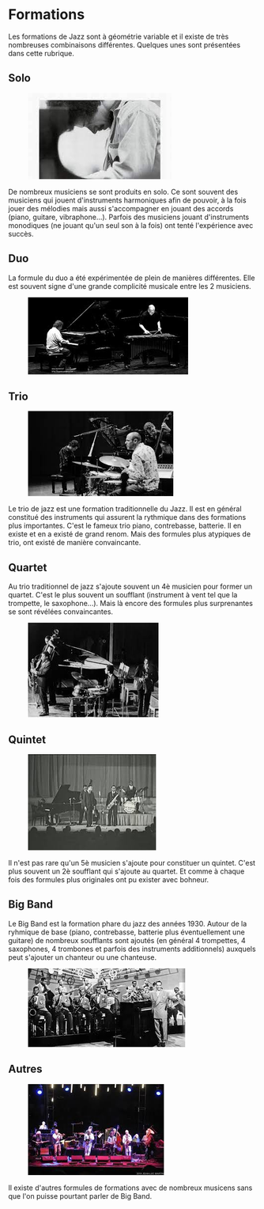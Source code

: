 # Formations

Les formations de Jazz sont à géométrie variable et il existe de très nombreuses combinaisons différentes. Quelques unes sont présentées dans cette rubrique.

## Solo
<div class="encart-paragraph">
<a href="/#/formations/c1-solo.md#présentation-générale">
<figure class="app-frame formations encart styles" data-title="Keith Jarrett"><img src="assets/images/Keith.Jarrett2.jpg"></figure></a>
<p> De nombreux musiciens se sont produits en solo. Ce sont souvent des musiciens qui jouent d'instruments harmoniques afin de pouvoir, à la fois jouer des mélodies mais aussi s'accompagner en jouant des accords (piano, guitare, vibraphone...). Parfois des musiciens jouant d'instruments monodiques (ne jouant qu'un seul son à la fois) ont tenté l'expérience avec succès.</p></div>

## Duo
<div class="encart-paragraph"><p>La formule du duo a été expérimentée de plein de manières différentes. Elle est souvent signe d'une grande complicité musicale entre les 2 musiciens.</p>
<a href="/#/formations/c2-duo.md#Duo">
<figure class="app-frame formations encart styles" data-title="Chick Corea et Gary Burton"><img src="assets/images/Chick-Corea__Gary-Burton.jpg"></figure></a>
</div>

## Trio
<div class="encart-paragraph">
<a href="/#/formations/c3-trio.md#Trio">
<figure class="app-frame formations encart styles" data-title="Brad Mehldau Trio"><img src="assets/images/Brad-Mehldau-Trio.jpg"></figure></a>
<p> Le trio de jazz est une formation traditionnelle du Jazz. Il est en général constitué des instruments qui assurent la rythmique dans des formations plus importantes. C'est le fameux trio piano, contrebasse, batterie. Il en existe et en a existé de grand renom. Mais des formules plus atypiques de trio, ont existé de manière convaincante.</p></div>


## Quartet
<div class="encart-paragraph"><p> Au trio traditionnel de jazz s'ajoute souvent un 4è musicien pour former un quartet. C'est le plus souvent un soufflant (instrument à vent tel que la trompette, le saxophone...). Mais là encore des formules plus surprenantes se sont révélées convaincantes. </p>
<a href="/#/formations/c4-quartet.md#Quartet">
<figure class="app-frame formations encart styles" data-title="John Coltrane Quartet"><img src="assets/images/John-Coltrane-Quartet.jpg"></figure></a>
</div>

## Quintet
<div class="encart-paragraph">
<a href="/#/formations/c5-quintet.md#Quintet">
<figure class="app-frame formations encart styles" data-title="Art Blakey and the Jazz Messangers"><img src="assets/images/Art-Blakey-and-the-Jazz-Messangers2.jpg"></figure></a>
<p> Il n'est pas rare qu'un 5è musicien s'ajoute pour constituer un quintet. C'est plus souvent un 2è soufflant qui s'ajoute au quartet. Et comme à chaque fois des formules plus originales ont pu exister avec bohneur.</p></div>

## Big Band
<div class="encart-paragraph"><p> Le Big Band est la formation phare du jazz des années 1930. Autour de la ryhmique de base (piano, contrebasse, batterie plus éventuellement une guitare) de nombreux soufflants sont ajoutés (en général 4 trompettes, 4 saxophones, 4 trombones et parfois des instruments additionnels) auxquels peut s'ajouter un chanteur ou une chanteuse.</p>
<a href="/#/formations/c6-big-band.md#Big-Band">
<figure class="app-frame formations encart styles" data-title="Big Band de Duke Ellington"><img src="assets/images/Big-Band-Duke-Ellington3.jpg"></figure></a>
</div>

## Autres
<div class="encart-paragraph">
<a href="/#/formations/c7-autres.md#Autres">
<figure class="app-frame formations encart styles" data-title="Andy Emler Megaoctet"><img src="assets/images/Andy-Emler-Megaoctet4.jpg"></figure></a>
<p> Il existe d'autres formules de formations avec de nombreux musicens sans que l'on puisse pourtant parler de Big Band.</p></div>